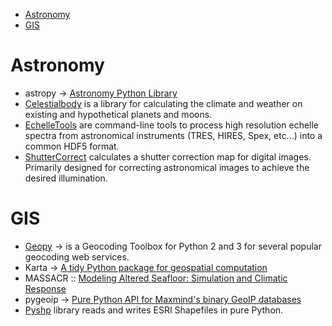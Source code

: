* [Astronomy](#astronomy)
* [GIS](#gis)


# Astronomy
* astropy → [Astronomy Python Library](https://github.com/astropy)
* [Celestialbody](https://github.com/jsbj/celestialbody) is a library for calculating the climate and weather on existing and hypothetical planets and moons.
* [EchelleTools](https://github.com/iancze/EchelleTools) are command-line tools to process high resolution echelle spectra from astronomical instruments (TRES, HIRES, Spex, etc...) into a common HDF5 format.
* [ShutterCorrect](https://github.com/iancze/ShutterCorrect) calculates a shutter correction map for digital images. Primarily designed for correcting astronomical images to achieve the desired illumination.

# GIS 
* [Geopy](https://github.com/geopy/geopy) → is a Geocoding Toolbox for Python 2 and 3 for several popular geocoding web services.
* Karta → [A tidy Python package for geospatial computation](https://github.com/njwilson23/karta)
* MASSACR :: [Modeling Altered Seafloor: Simulation and Climatic Response](https://github.com/navahnavahnavah/massacr)
* pygeoip → [Pure Python API for Maxmind's binary GeoIP databases](https://github.com/appliedsec/pygeoip)
* [Pyshp](https://github.com/GeospatialPython/pyshp) library reads and writes ESRI Shapefiles in pure Python.
